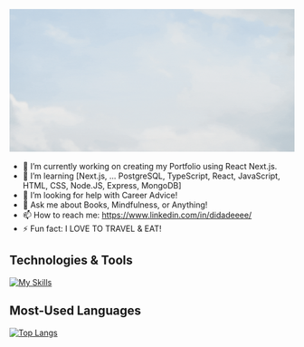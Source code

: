![Banner](https://github.com/didadeeee/didadeeee/blob/main/github.gif)

- 🔭 I’m currently working on creating my Portfolio using React Next.js.
- 🌱 I’m learning [Next.js, ... PostgreSQL, TypeScript, React, JavaScript, HTML, CSS, Node.JS, Express, MongoDB]
- 🤔 I’m looking for help with Career Advice!
- 💬 Ask me about Books, Mindfulness, or Anything!
- 📫 How to reach me: https://www.linkedin.com/in/didadeeee/
- ⚡ Fun fact: I LOVE TO TRAVEL & EAT!

## Technologies & Tools
[![My Skills](https://skills.thijs.gg/icons?i=postgresql,ts,js,html,css,git,mongodb,nodejs,react)](https://skills.thijs.gg)

## Most-Used Languages
[![Top Langs](https://github-readme-stats.vercel.app/api/top-langs/?username=didadeeee&theme=buefy&show_icons=true)](https://github.com/didadeeee/github-readme-stats)
